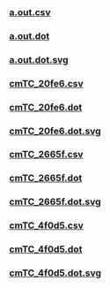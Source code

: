 ### [a.out.csv](a.out.csv)
### [a.out.dot](a.out.dot)
### [a.out.dot.svg](a.out.dot.svg)
### [cmTC_20fe6.csv](cmTC_20fe6.csv)
### [cmTC_20fe6.dot](cmTC_20fe6.dot)
### [cmTC_20fe6.dot.svg](cmTC_20fe6.dot.svg)
### [cmTC_2665f.csv](cmTC_2665f.csv)
### [cmTC_2665f.dot](cmTC_2665f.dot)
### [cmTC_2665f.dot.svg](cmTC_2665f.dot.svg)
### [cmTC_4f0d5.csv](cmTC_4f0d5.csv)
### [cmTC_4f0d5.dot](cmTC_4f0d5.dot)
### [cmTC_4f0d5.dot.svg](cmTC_4f0d5.dot.svg)
